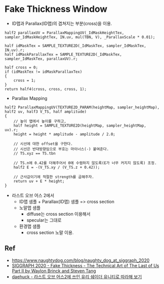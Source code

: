 # Fake Thickness Window

- ID맵과 Parallax(ID맵)의 겹쳐지는 부분(cross)을 이용.

``` hlsl
half2 parallaxUV = ParallaxMappingUV(_IdMaskHeightTex, sampler_IdMaskHeightTex, IN.uv, mul(TBN, V), _ParallaxScale * 0.01);

half idMaskTex = SAMPLE_TEXTURE2D(_IdMaskTex, sampler_IdMaskTex, IN.uv).r;
half idMaskParallaxTex = SAMPLE_TEXTURE2D(_IdMaskTex, sampler_IdMaskTex, parallaxUV).r;

half cross = 0;
if (idMaskTex != idMaskParallaxTex)
{
    cross = 1;
}
return half4(cross, cross, cross, 1);
```

- Parallax Mapping

``` hlsl
half2 ParallaxMappingUV(TEXTURE2D_PARAM(heightMap, sampler_heightMap), half2 uv, half3 V_TS, half amplitude)
{
    // 높이 맵에서 높이를 구하고,
    half height = SAMPLE_TEXTURE2D(heightMap, sampler_heightMap, uv).r;
    height = height * amplitude - amplitude / 2.0;

    // 시선에 대한 offset을 구한다.
    // 시선은 반대방향임으로 부호는 마이너스(-) 붙여준다.
    // TS.xyz == TS.tbn

    // TS.n에 0.42를 더해주어서 0에 수렴하지 않도록(E가 너무 커지지 않도록) 조정.
    half2 E = -(V_TS.xy / (V_TS.z + 0.42));

    // 근사값이기에 적절한 strength를 곱해주자.
    return uv + E * height;
}
```

- 라스트 오브 어스 2에서
  - ID맵 샘플 + Parallax(ID맵) 샘플 => cross section
  - 노말맵 샘플
    - diffuse는 cross section 이용해서
    - specular는 그대로
  - 환경맵 샘플
    - cross section 노말 이용.

## Ref

- <https://www.naughtydog.com/blog/naughty_dog_at_siggraph_2020>
- [SIGGRAPH 2020 - Fake Thickness - The Technical Art of The Last of Us Part II by Waylon Brinck and Steven Tang](https://youtu.be/tvBIqPHaExQ?t=2729)
- [daehuck - 라스트 오브 어스2에 쓰인 유리 쉐이더 유니티로 따라해 보기](https://blog.naver.com/daehuck/222286264294)
